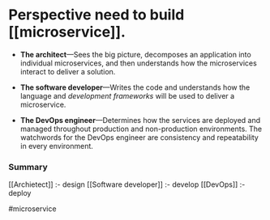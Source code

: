 #  Perspective need to build [[microservice]].
- **The architect**—Sees the big picture, decomposes an application into individual
microservices, and then understands how the microservices interact to deliver a
solution.

 - **The software developer**—Writes the code and understands how the language and
*development frameworks* will be used to deliver a microservice.

- **The DevOps engineer**—Determines how the services are deployed and managed
throughout production and non-production environments. The watchwords
for the DevOps engineer are consistency and repeatability in every environment.


### Summary
[[Archietect]] :- design
[[Software developer]] :- develop
[[DevOps]] :- deploy


#microservice  
